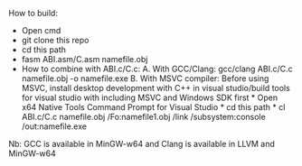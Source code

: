 How to build:
- Open cmd
- git clone this repo
- cd this path
- fasm ABI.asm/C.asm namefile.obj
- How to combine with ABI.c/C.c:
    A. With GCC/Clang:
        gcc/clang ABI.c/C.c namefile.obj -o namefile.exe
    B. With MSVC compiler:
        Before using MSVC, install desktop development with C++ in visual studio/build tools for visual studio with including MSVC and Windows SDK first
        * Open x64 Native Tools Command Prompt for Visual Studio
        * cd this path
        * cl ABI.c/C.c namefile.obj /Fo:namefile1.obj /link /subsystem:console /out:namefile.exe

Nb: GCC is available in MinGW-w64 and Clang is available in LLVM and MinGW-w64
